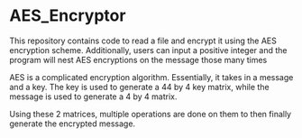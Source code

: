 # AES_Encryptor
This repository contains code to read a file and encrypt it using the AES encryption scheme. Additionally, users can input a positive integer and the program will nest AES encryptions on the message those many times

AES is a complicated encryption algorithm. Essentially, it takes in a message and a key. The key is used to generate a 44 by 4 key matrix, while the message is used to generate a 4 by 4 matrix. 

Using these 2 matrices, multiple operations are done on them to then finally generate the encrypted message.

